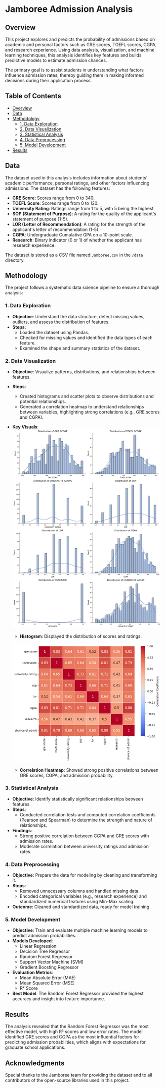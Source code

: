 # Jamboree Admission Analysis

## Overview
This project explores and predicts the probability of admissions based on academic and personal factors such as GRE scores, TOEFL scores, CGPA, and research experience. Using data analysis, visualization, and machine learning techniques, this analysis identifies key features and builds predictive models to estimate admission chances.

The primary goal is to assist students in understanding what factors influence admission rates, thereby guiding them in making informed decisions during their application process.

## Table of Contents
- [Overview](#overview)
- [Data](#data)
- [Methodology](#methodology)
  - [1. Data Exploration](#1-data-exploration)
  - [2. Data Visualization](#2-data-visualization)
  - [3. Statistical Analysis](#3-statistical-analysis)
  - [4. Data Preprocessing](#4-data-preprocessing)
  - [5. Model Development](#5-model-development)
- [Results](#results)

## Data
The dataset used in this analysis includes information about students' academic performance, personal ratings, and other factors influencing admissions. The dataset has the following features:

- **GRE Score**: Scores range from 0 to 340.
- **TOEFL Score**: Scores range from 0 to 120.
- **University Rating**: Ratings range from 1 to 5, with 5 being the highest.
- **SOP (Statement of Purpose)**: A rating for the quality of the applicant's statement of purpose (1-5).
- **LOR (Letter of Recommendation)**: A rating for the strength of the applicant's letter of recommendation (1-5).
- **CGPA**: Undergraduate Cumulative GPA on a 10-point scale.
- **Research**: Binary indicator (0 or 1) of whether the applicant has research experience.

The dataset is stored as a CSV file named `Jamboree.csv` in the `/data` directory.

## Methodology
The project follows a systematic data science pipeline to ensure a thorough analysis:

### 1. Data Exploration
- **Objective**: Understand the data structure, detect missing values, outliers, and assess the distribution of features.
- **Steps**:
  - Loaded the dataset using Pandas.
  - Checked for missing values and identified the data types of each feature.
  - Examined the shape and summary statistics of the dataset.

### 2. Data Visualization
- **Objective**: Visualize patterns, distributions, and relationships between features.
- **Steps**:
  - Created histograms and scatter plots to observe distributions and potential relationships.
  - Generated a correlation heatmap to understand relationships between variables, highlighting strong correlations (e.g., GRE scores and CGPA).
- **Key Visuals**:
    ![Histogram](images/histogram.png)
  - **Histogram**: Displayed the distribution of scores and ratings.
  
  ![Correlation Heatmap](images/correlation_heatmap.png)
  - **Correlation Heatmap**: Showed strong positive correlations between GRE scores, CGPA, and admission probability.

### 3. Statistical Analysis
- **Objective**: Identify statistically significant relationships between features.
- **Steps**:
  - Conducted correlation tests and computed correlation coefficients (Pearson and Spearman) to determine the strength and nature of relationships.
- **Findings**:
  - Strong positive correlation between CGPA and GRE scores with admission rates.
  - Moderate correlation between university ratings and admission rates.

### 4. Data Preprocessing
- **Objective**: Prepare the data for modeling by cleaning and transforming it.
- **Steps**:
  - Removed unnecessary columns and handled missing data.
  - Encoded categorical variables (e.g., research experience) and standardized numerical features using Min-Max scaling.
- **Outcome**: Cleaned and standardized data, ready for model training.

### 5. Model Development
- **Objective**: Train and evaluate multiple machine learning models to predict admission probabilities.
- **Models Developed**:
  - Linear Regression
  - Decision Tree Regressor
  - Random Forest Regressor
  - Support Vector Machine (SVM)
  - Gradient Boosting Regressor
- **Evaluation Metrics**:
  - Mean Absolute Error (MAE)
  - Mean Squared Error (MSE)
  - R² Score
- **Best Model**: The Random Forest Regressor provided the highest accuracy and insight into feature importance.

## Results
The analysis revealed that the Random Forest Regressor was the most effective model, with high R² scores and low error rates. The model identified GRE scores and CGPA as the most influential factors for predicting admission probabilities, which aligns with expectations for graduate school applications.

## Acknowledgments
Special thanks to the Jamboree team for providing the dataset and to all contributors of the open-source libraries used in this project.
